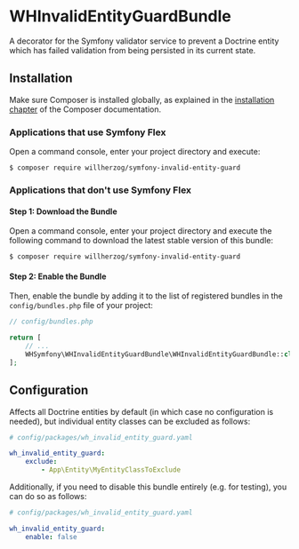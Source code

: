 # WHInvalidEntityGuardBundle
 A decorator for the Symfony validator service to prevent a Doctrine entity which has failed validation from being persisted in its current state.


## Installation

Make sure Composer is installed globally, as explained in the
[installation chapter](https://getcomposer.org/doc/00-intro.md)
of the Composer documentation.

### Applications that use Symfony Flex

Open a command console, enter your project directory and execute:

```console
$ composer require willherzog/symfony-invalid-entity-guard
```

### Applications that don't use Symfony Flex

#### Step 1: Download the Bundle

Open a command console, enter your project directory and execute the
following command to download the latest stable version of this bundle:

```console
$ composer require willherzog/symfony-invalid-entity-guard
```

#### Step 2: Enable the Bundle

Then, enable the bundle by adding it to the list of registered bundles
in the `config/bundles.php` file of your project:

```php
// config/bundles.php

return [
    // ...
    WHSymfony\WHInvalidEntityGuardBundle\WHInvalidEntityGuardBundle::class => ['all' => true],
];
```

## Configuration

Affects all Doctrine entities by default (in which case no configuration is needed), but individual entity classes can be excluded as follows:

```yaml
# config/packages/wh_invalid_entity_guard.yaml

wh_invalid_entity_guard:
    exclude:
        - App\Entity\MyEntityClassToExclude
```

Additionally, if you need to disable this bundle entirely (e.g. for testing), you can do so as follows:

```yaml
# config/packages/wh_invalid_entity_guard.yaml

wh_invalid_entity_guard:
    enable: false
```